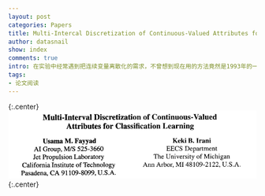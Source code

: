 ```yaml
---
layout: post
categories: Papers
title: Multi-Intercal Discretization of Continuous-Valued Attributes for Classification Learning 论文笔记
author: datasnail
show: index
comments: true
intro: 在实验中经常遇到把连续变量离散化的需求，不曾想到现在用的方法竟然是1993年的一篇文章.
tags:
- 论文阅读
---
```


{:.center}
![](/postimg/mdlp/paper_head.png)
{:.center}

